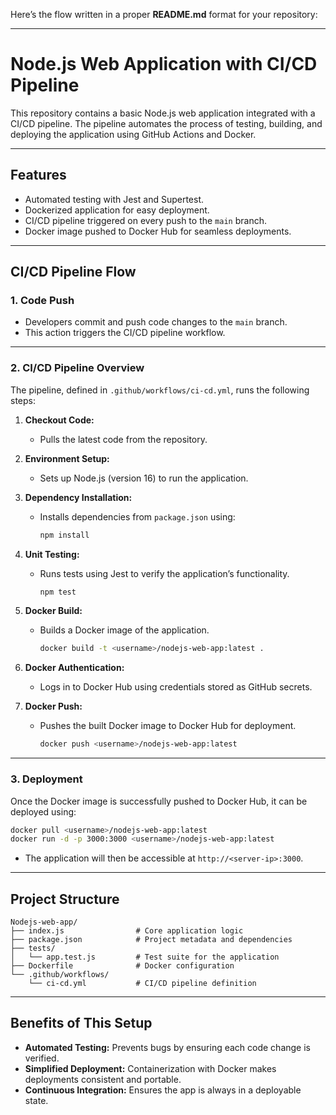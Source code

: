 Here’s the flow written in a proper **README.md** format for your repository:

---

# Node.js Web Application with CI/CD Pipeline

This repository contains a basic Node.js web application integrated with a CI/CD pipeline. The pipeline automates the process of testing, building, and deploying the application using GitHub Actions and Docker.

---

## Features

- Automated testing with Jest and Supertest.
- Dockerized application for easy deployment.
- CI/CD pipeline triggered on every push to the `main` branch.
- Docker image pushed to Docker Hub for seamless deployments.

---

## CI/CD Pipeline Flow

### **1. Code Push**
- Developers commit and push code changes to the `main` branch.
- This action triggers the CI/CD pipeline workflow.

---

### **2. CI/CD Pipeline Overview**

The pipeline, defined in `.github/workflows/ci-cd.yml`, runs the following steps:

1. **Checkout Code:**
   - Pulls the latest code from the repository.

2. **Environment Setup:**
   - Sets up Node.js (version 16) to run the application.

3. **Dependency Installation:**
   - Installs dependencies from `package.json` using:
     ```bash
     npm install
     ```

4. **Unit Testing:**
   - Runs tests using Jest to verify the application’s functionality.
     ```bash
     npm test
     ```

5. **Docker Build:**
   - Builds a Docker image of the application.
     ```bash
     docker build -t <username>/nodejs-web-app:latest .
     ```

6. **Docker Authentication:**
   - Logs in to Docker Hub using credentials stored as GitHub secrets.

7. **Docker Push:**
   - Pushes the built Docker image to Docker Hub for deployment.
     ```bash
     docker push <username>/nodejs-web-app:latest
     ```

---

### **3. Deployment**

Once the Docker image is successfully pushed to Docker Hub, it can be deployed using:
```bash
docker pull <username>/nodejs-web-app:latest
docker run -d -p 3000:3000 <username>/nodejs-web-app:latest
```
- The application will then be accessible at `http://<server-ip>:3000`.

---

## Project Structure

```
Nodejs-web-app/
├── index.js                # Core application logic
├── package.json            # Project metadata and dependencies
├── tests/
│   └── app.test.js         # Test suite for the application
├── Dockerfile              # Docker configuration
└── .github/workflows/
    └── ci-cd.yml           # CI/CD pipeline definition
```

---

## Benefits of This Setup

- **Automated Testing:** Prevents bugs by ensuring each code change is verified.
- **Simplified Deployment:** Containerization with Docker makes deployments consistent and portable.
- **Continuous Integration:** Ensures the app is always in a deployable state.
